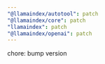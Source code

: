 ```yaml
---
"@llamaindex/autotool": patch
"@llamaindex/core": patch
"llamaindex": patch
"@llamaindex/openai": patch
---
```


chore: bump version
